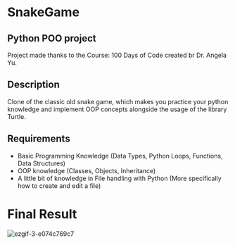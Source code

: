 # SnakeGame
## Python POO project
Project made thanks to the Course: 100 Days of Code created br Dr. Angela Yu.
## Description
Clone of the classic old snake game, which makes you practice your python knowledge and implement OOP concepts alongside the usage of the library Turtle.
## Requirements
- Basic Programming Knowledge (Data Types, Python Loops, Functions, Data Structures)
- OOP knowledge (Classes, Objects, Inheritance)
- A little bit of knowledge in File handling with Python (More specifically how to create and edit a file)

# Final Result
![ezgif-3-e074c769c7](https://github.com/LuisFernandoPareja/SnakeGame/assets/64484987/e6a2d7cd-1146-4f4b-9290-284e758c2448)
